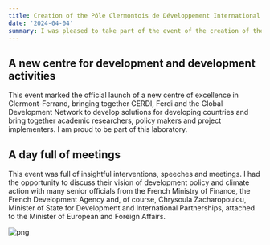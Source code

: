 ```yaml
---
title: Creation of the Pôle Clermontois de Développement International
date: '2024-04-04'
summary: I was pleased to take part of the event of the creation of the PCDI
---
```



## A new centre for development and development activities

This event marked the official launch of a new centre of excellence in Clermont-Ferrand, bringing together CERDI, Ferdi and the Global Development Network to develop solutions for developing countries and bring together academic researchers, policy makers and project implementers. I am proud to be part of this laboratory. 

## A day full of meetings

This event was full of insightful interventions, speeches and meetings. I had the opportunity to discuss their vision of development policy and climate action with many senior officials from the French Ministry of Finance, the French Development Agency and, of course, Chrysoula Zacharopoulou, Minister of State for Development and International Partnerships, attached to the Minister of European and Foreign Affairs.

![png](output_1_0.png)
